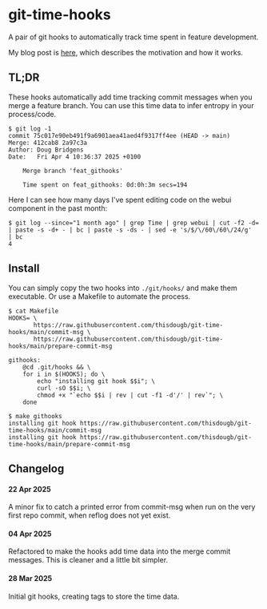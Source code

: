 # git-time-hooks

A pair of git hooks to automatically track time spent in feature development.

My blog post is [here](https://doocot.sh/blog/2025/03/28/time-tracking-with-git), which describes the motivation and how it works.

## TL;DR

These hooks automatically add time tracking commit messages when you merge a feature branch.
You can use this time data to infer entropy in your process/code.

```
$ git log -1
commit 75c017e90eb491f9a6901aea41aed4f9317ff4ee (HEAD -> main)
Merge: 412cab8 2a97c3a
Author: Doug Bridgens 
Date:   Fri Apr 4 10:36:37 2025 +0100

    Merge branch 'feat_githooks'
    
    Time spent on feat_githooks: 0d:0h:3m secs=194
```

Here I can see how many days I've spent editing code on the webui component in the past month:

```
$ git log --since="1 month ago" | grep Time | grep webui | cut -f2 -d= | paste -s -d+ - | bc | paste -s -ds - | sed -e 's/$/\/60\/60\/24/g'  | bc
4
```

## Install

You can simply copy the two hooks into `./git/hooks/` and make them executable.
Or use a Makefile to automate the process.

```
$ cat Makefile 
HOOKS= \
	   https://raw.githubusercontent.com/thisdougb/git-time-hooks/main/commit-msg \
	   https://raw.githubusercontent.com/thisdougb/git-time-hooks/main/prepare-commit-msg

githooks:
	@cd .git/hooks && \
	for i in $(HOOKS); do \
		echo "installing git hook $$i"; \
		curl -sO $$i; \
		chmod +x "`echo $$i | rev | cut -f1 -d'/' | rev`"; \
	done

$ make githooks
installing git hook https://raw.githubusercontent.com/thisdougb/git-time-hooks/main/commit-msg
installing git hook https://raw.githubusercontent.com/thisdougb/git-time-hooks/main/prepare-commit-msg
```

## Changelog

#### 22 Apr 2025

A minor fix to catch a printed error from commit-msg when run on the very first repo commit, when reflog does not yet exist.

#### 04 Apr 2025

Refactored to make the hooks add time data into the merge commit messages.
This is cleaner and a little bit simpler.

#### 28 Mar 2025

Initial git hooks, creating tags to store the time data.
